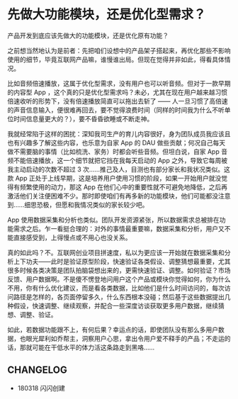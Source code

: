 # 先做大功能模块，还是优化型需求？

产品开发到底应该先做大的功能模块，还是优化原有功能？

之前想当然地认为是前者：先把咱们设想中的产品架子搭起来，再优化那些不影响使用的细节，毕竟互联网产品嘛，谁慢谁出局。但现在觉得并非如此，得看具体情况。

比如音频倍速播放，这属于优化型需求，没有用户也可以听音频。但对于一款早期的内容型 App ，这个真的只是优化型需求吗？未必，尤其在现在用户越来越习惯倍速收听的形势下，没有倍速播放简直可以拖出去斩了 —— 人一旦习惯了高倍速的声音信息输入，便很难再回去，要不觉得浪费时间（同样的时间我为什么不听单位时间信息量更大的？），要不昏昏欲睡或不断走神。

我就经常陷于这样的困扰：深知我司生产的育儿内容很好，身为团队成员我应该且也有兴趣多了解这些内容，也乐意为自家 App 的 DAU 做些贡献；何况自己每天做不需要脑的事情（比如梳洗、家务）时都会听些音频。但坦白说，自家 App 音频不能倍速播放，这一个细节就把它挡在我每天启动的 App 之外，导致它每周被我主动启动的次数不超过 3 次……推己及人，目测也有部分家长和我状况类似。这款 App 正处于上线早期，这是培养用户使用习惯的阶段，如果一开始用户就没觉得有频繁使用的动力，那这 App 在他们心中的重要性就不可避免地降低，之后再激活他们关注便困难不少。那时即使咱们有再多新的功能模块，他们可能都没注意到……细思恐极，但愿和我情况类似的家长较少吧。

App 使用数据采集和分析也类似。团队开发资源紧张，所以数据需求总被排在功能需求之后。乍一看挺合理的：对外的事情最重要嘛，数据采集和分析，用户又不能直接感受到，上得慢点或不用心也没关系。

真的如此吗？不。互联网创业项目拼速度，私以为更应该一开始就在数据采集和分析上下功夫——此时是验证原型阶段，快速验证各类假设、调整猜想最重要，尤其很多时候各类决策是团队拍脑袋想出来的，更需快速验证、调整。如何验证？市场反馈、用户数据啊。不是傻不愣登地问用户这个产品或模块你觉得如何，你为什么不用，你有什么优化建议，而是看各类数据，比如他们是什么时间访问的，每次访问路径是怎样的，各页面停留多久，什么东西根本没碰；然后基于这些数据提出几种假设，快速调整、继续观察，并配合一些深度访谈获取更多用户数据，继续猜想、调整、验证。

如此，若数据功能跟不上，有何后果？幸运点的话，即使团队没有那么多用户数据，也眼光犀利如乔帮主，洞察用户心思，拿出令用户爱不释手的产品；不走运的话，那就可能在干低水平的体力活这条路走到黑咯……


## CHANGELOG  

- 180318 闪闪创建

